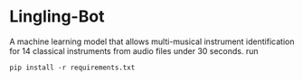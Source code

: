 # Lingling-Bot
A machine learning model that allows multi-musical instrument identification for 14 classical instruments from audio files under 30 seconds. 
run 
```
pip install -r requirements.txt
```
